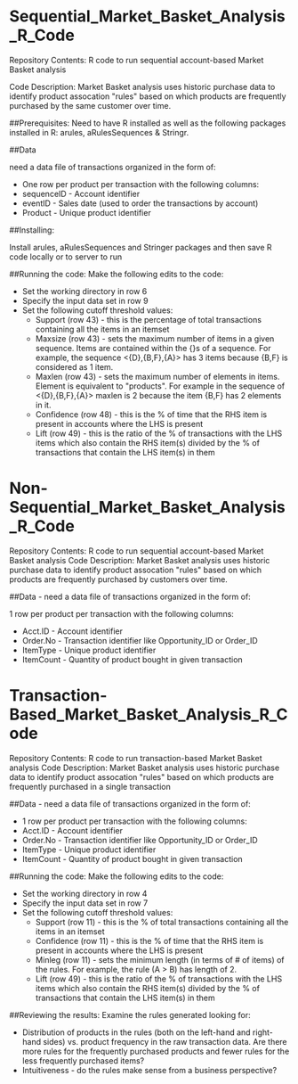# Sequential_Market_Basket_Analysis_R_Code

Repository Contents: R code to run sequential account-based Market Basket analysis

Code Description: Market Basket analysis uses historic purchase data to identify product assocation "rules" based on which products  are frequently purchased by the same customer over time.  

##Prerequisites: 
Need to have R installed as well as the following packages installed in R:
arules, aRulesSequences & Stringr.  

##Data 

need a data file of transactions organized in the form of:

- One row per product per transaction with the following columns: 
-	sequenceID - Account identifier
-	eventID - Sales date (used to order the transactions by account)
-	Product - Unique product identifier

##Installing: 

Install arules, aRulesSequences and Stringer packages and then save R code locally or to server to run

##Running the code:
Make the following edits to the code:

- Set the working directory in row 6
- Specify the input data set in row 9
- Set the following cutoff threshold values: 
    - Support (row 43) - this is the percentage of total transactions containing all the items in an itemset 
    - Maxsize (row 43) - sets the maximum number of items in a given sequence.  Items are contained within the {}s of a sequence. For example, the sequence <{D},{B,F},{A}> has 3 items because {B,F} is considered as 1 item.
    - Maxlen (row 43) - sets the maximum number of elements in items.  Element is equivalent to "products".   For example in the sequence of <{D},{B,F},{A}> maxlen is 2 because the item {B,F} has 2 elements in it.
    - Confidence  (row 48) - this is the % of time that the RHS item is present in accounts where the LHS is present
    - Lift  (row 49) - this is the ratio of the % of transactions with the LHS items which also contain the RHS item(s) divided by the % of transactions that contain the LHS item(s) in them


# Non-Sequential_Market_Basket_Analysis_R_Code
Repository Contents: R code to run sequential account-based Market Basket analysis Code Description: Market Basket analysis uses historic purchase data to identify product assocation "rules" based on which products are frequently purchased by customers over time.

##Data - need a data file of transactions organized in the form of:

1 row per product per transaction with the following columns:
- Acct.ID - Account identifier 
- Order.No - Transaction identifier like Opportunity_ID or Order_ID 
- ItemType - Unique product identifier 
- ItemCount - Quantity of product bought in given transaction

  
# Transaction-Based_Market_Basket_Analysis_R_Code
Repository Contents: R code to run transaction-based Market Basket analysis Code Description: Market Basket analysis uses historic purchase data to identify product assocation "rules" based on which products are frequently purchased in a single transaction

##Data - need a data file of transactions organized in the form of:

 * 1 row per product per transaction with the following columns:
 * Acct.ID - Account identifier
 * Order.No - Transaction identifier like Opportunity_ID or Order_ID
 * ItemType - Unique product identifier
 * ItemCount - Quantity of product bought in given transaction

##Running the code: 
Make the following edits to the code:

  * Set the working directory in row 4
  * Specify the input data set in row 7
  * Set the following cutoff threshold values:
      - Support (row 11) - this is the % of total transactions containing all the items in an itemset
      - Confidence (row 11) - this is the % of time that the RHS item is present in accounts where the LHS is present
      - Minleg (row 11) - sets the minimum length (in terms of # of items) of the rules. For example, the rule (A > B) has length of 2.
      - Lift (row 49) - this is the ratio of the % of transactions with the LHS items which also contain the RHS item(s) divided by the % of transactions that contain the LHS item(s) in them

##Reviewing the results: 
Examine the rules generated looking for:
  * Distribution of products in the rules (both on the left-hand and right-hand sides) vs. product frequency in the raw transaction data. Are there more rules for the frequently purchased products and fewer rules for the less frequently purchased items?
  * Intuitiveness - do the rules make sense from a business perspective?
 
